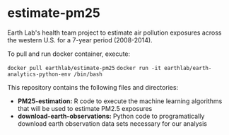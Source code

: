 # estimate-pm25
Earth Lab's health team project to estimate air pollution exposures across the western U.S. for a 7-year period (2008-2014). 

To pull and run docker container, execute:

`docker pull earthlab/estimate-pm25`
`docker run -it earthlab/earth-analytics-python-env /bin/bash`

This repository contains the following files and directories:

* **PM25-estimation:** R code to execute the machine learning algorithms that will be used to estimate PM2.5 exposures
* **download-earth-observations:** Python code to programatically download earth observation data sets necessary for our analysis
